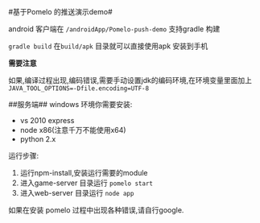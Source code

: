 #基于Pomelo 的推送演示demo#

android 客户端在
`/androidApp/Pomelo-push-demo` 支持gradle 构建

`gradle build` 在`build/apk` 目录就可以直接使用apk 安装到手机

**需要注意**

如果,编译过程出现,编码错误,需要手动设置jdk的编码环境,在环境变量里面加上`JAVA_TOOL_OPTIONS=-Dfile.encoding=UTF-8`


##服务端##
windows 环境你需要安装:

* vs 2010 express
* node x86(注意千万不能使用x64)
* python 2.x

运行步骤:

1. 运行npm-install,安装运行需要的module
2. 进入game-server 目录运行 `pomelo start`
3. 进入web-server 目录运行 `node app`

如果在安装 pomelo 过程中出现各种错误,请自行google.
